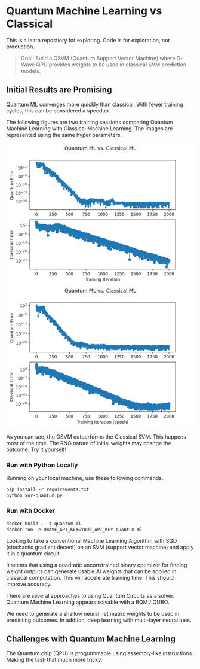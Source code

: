 # Quantum Machine Learning vs Classical

This is a learn repostiory for exploring.
Code is for exploration, not production.

> Goal: Build a QSVM (Quantum Support Vector Machine) where D-Wave QPU provides
> weights to be used in classical SVM prediction models.

## Initial Results are Promising

Quantum ML converges more quickly than classical.
With fewer training cycles, this can be considered a speedup.

The following figures are two training sessions comparing 
Quantum Machine Learning with Classical Machine Learning.
The images are represented using the same hyper parameters.

![Figure 1](media/quantum-ml-vs-classical-ml-1.png)
![Figure 2](media/quantum-ml-vs-classical-ml-2.png)

As you can see, the QSVM outperforms the Classical SVM.
This happens most of the time.
The RNG nature of initial weights may change the outcome.
Try it yourself!

### Run with Python Locally

Running on your local machine, use these following commands.

```shell
pip install -r requirements.txt
python xor-quantum.py
```

### Run with Docker

```shell
docker build . -t quantum-ml
docker run -e DWAVE_API_KEY=YOUR_API_KEY quantum-ml
```

Looking to take a conventional Machine Learning Algorithm
with SGD (stochastic gradient decent) on an SVM (support vector machine)
and apply it in a quantum circuit.

It seems that using a quadratic unconstrained binary optimizer for
finding weight outputs can generate usable AI weights that can be
applied in classical computation.
This will accelerate training time.
This should improve accuracy.

There are several approaches to using Quantum Circuits as a solver.
Quantum Machine Learning appears solvable with a BQM / QUBO.

We need to generate a shallow neural net matrix weights
to be used in predicting outcomes.
In addtion, deep learning with multi-layer neural nets.

## Challenges with Quantum Machine Learning

The Quantum chip (QPU) is programmable using assembly-like instructions.
Making the task that much more tricky.
